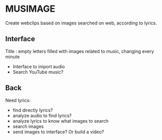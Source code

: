 # MUSIMAGE

Create webclips based on images searched on web, according to lyrics.

## Interface

Title : empty letters filled with images related to music, changing every minute

* Interface to import audio
* Search YouTube music?

## Back

Need lyrics:
* find directly lyrics?
* analyze audio to find lyrics?
* analyze lyrics to know what images to search
* search images
* send images to interface? Or build a video?
